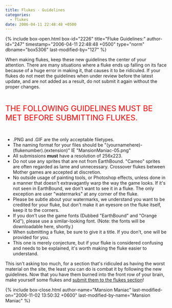 ```yaml
---
title: Flukes - Guidelines
categories:
  - flukes
date: 2006-04-11 22:48:48 +0500
---
```

{% include box-open.html box-id="2226" title="Fluke Guidelines:" author-id="247" timestamp="2006-04-11 22:48:48 +0500" type="norm" dbname="box5306" last-modified-by="127" %}
<p>
When making flukes, keep these new guidelines the center of your attention.  There are many situations where a fluke ends up falling on its face because of a huge error in making it, that causes it to be ridiculed.  If your flukes do not meet the guidelines when under review before the latest update, and are not added as a result, do not submit it again without the proper changes.
</p><BR />

<p>
<font size="5" color="red">THE FOLLOWING GUIDELINES MUST BE MET BEFORE SUBMITTING FLUKES.</font>
</p><BR />

<p>
<ul>
<li>.PNG and .GIF are the only acceptable filetypes.</li>
<li>The naming format for your files should be "(yournamehere)-(flukenumber).(extension)"  IE "MansionManiac-05.png"</li>
<li>All submissions <b>must</b> have a resolution of 256x223.</li>
<li>Do not use any sprites that are not from EarthBound.  "Cameo" sprites are often regarded as lame and unnecessary.  Crossover flukes between Mother games are accepted at discretion.</li>
<li>No outside usage of painting tools, or Photoshop effects, unless done in a manner that doesn't extravagantly warp the way the game looks.  If it's not seen in EarthBound, we don't want to see it in a fluke.  The only exception are user "watermarks" at any corner of the fluke.</li>
<li>Please be subtle about your watermarks, we understand you want to be credited for your fluke, but don't make it an eyesore on the fluke itself, keep it to the corners.</li>
<li>If you don't use the game fonts (Dubbed "EarthBound" and "Orange Kid"), please use a similar-looking font.  (Note: the fonts will be downloadable here, shortly.)</li>
<li>When submitting a fluke, be sure to give it a title.  If you don't, one will be provided for you.</li>
<li>This one is merely conjecture, but if your fluke is considered confusing and needs to be explained, it's worth making the fluke easier to understand.</li>
</ul>
</p>

<p>
This isn't asking too much, for a section that's ridiculed as having the worst material on the site, the least you can do is combat it by following the new guidelines.  Now that you have them burned into the front row of your brain, make yourself some flukes and <a href="http://starmen.net/submit/">submit them to the flukes section</a>!
</p>
{% include box-close.html author-name="Mansion Maniac" last-modified-on="2006-11-02 13:50:32 +0600" last-modified-by-name="Mansion Maniac" %}
